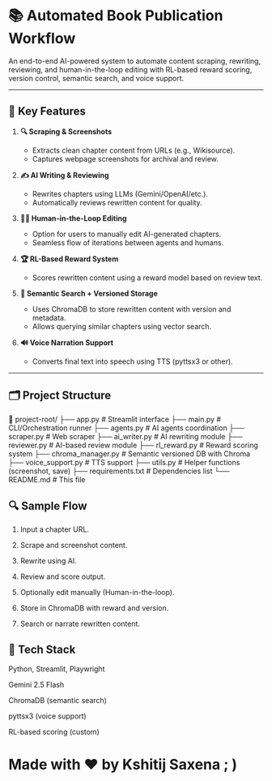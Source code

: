 # 📚 Automated Book Publication Workflow

An end-to-end AI-powered system to automate content scraping, rewriting, reviewing, and human-in-the-loop editing with RL-based reward scoring, version control, semantic search, and voice support.

---

## 🚀 Key Features

1. **🔍 Scraping & Screenshots**
   - Extracts clean chapter content from URLs (e.g., Wikisource).
   - Captures webpage screenshots for archival and review.

2. **✍️ AI Writing & Reviewing**
   - Rewrites chapters using LLMs (Gemini/OpenAI/etc.).
   - Automatically reviews rewritten content for quality.

3. **🧑‍💻 Human-in-the-Loop Editing**
   - Option for users to manually edit AI-generated chapters.
   - Seamless flow of iterations between agents and humans.

4. **🏆 RL-Based Reward System**
   - Scores rewritten content using a reward model based on review text.

5. **🧠 Semantic Search + Versioned Storage**
   - Uses ChromaDB to store rewritten content with version and metadata.
   - Allows querying similar chapters using vector search.

6. **🔊 Voice Narration Support**
   - Converts final text into speech using TTS (pyttsx3 or other).

---

## 🗂️ Project Structure

📁 project-root/
├── app.py # Streamlit interface
├── main.py # CLI/Orchestration runner
├── agents.py # AI agents coordination
├── scraper.py # Web scraper
├── ai_writer.py # AI rewriting module
├── reviewer.py # AI-based review module
├── rl_reward.py # Reward scoring system
├── chroma_manager.py # Semantic versioned DB with Chroma
├── voice_support.py # TTS support
├── utils.py # Helper functions (screenshot, save)
├── requirements.txt # Dependencies list
└── README.md # This file

## 🔍 Sample Flow

1. Input a chapter URL.

2. Scrape and screenshot content.

3. Rewrite using AI.

4. Review and score output.

5. Optionally edit manually (Human-in-the-loop).

6. Store in ChromaDB with reward and version.

7. Search or narrate rewritten content.

## 🧠 Tech Stack

Python, Streamlit, Playwright

Gemini 2.5 Flash

ChromaDB (semantic search)

pyttsx3 (voice support)

RL-based scoring (custom)


# Made with ❤️ by Kshitij Saxena ; )